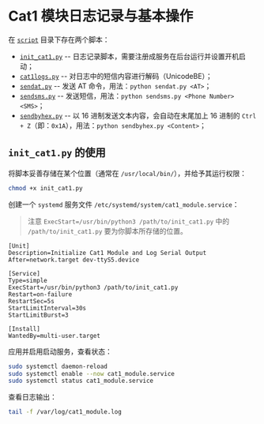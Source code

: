 # Cat1 模块日志记录与基本操作

在 [`script`](/script) 目录下存在两个脚本：

- [`init_cat1.py`](/script/init_cat1.py) -- 日志记录脚本，需要注册成服务在后台运行并设置开机启动；
- [`cat1logs.py`](/script/cat1logs.py) -- 对日志中的短信内容进行解码（UnicodeBE）；
- [`sendat.py`](/script/sendat.py) -- 发送 AT 命令，用法：`python sendat.py <AT>`；
- [`sendsms.py`](/script/sendat.py) -- 发送短信，用法：`python sendsms.py <Phone Number> <SMS>`；
- [`sendbyhex.py`](/script/sendat.py) -- 以 16 进制发送文本内容，会自动在末尾加上 16 进制的 `Ctrl + Z`（即：`0x1A`），用法：`python sendbyhex.py <Content>`；

## `init_cat1.py` 的使用

将脚本妥善存储在某个位置（通常在 `/usr/local/bin/`），并给予其运行权限：

```bash
chmod +x init_cat1.py
```

创建一个 `systemd` 服务文件 `/etc/systemd/system/cat1_module.service`：

> 注意 `ExecStart=/usr/bin/python3 /path/to/init_cat1.py` 中的 `/path/to/init_cat1.py` 要为你脚本所存储的位置。

```service
[Unit]
Description=Initialize Cat1 Module and Log Serial Output
After=network.target dev-ttyS5.device

[Service]
Type=simple
ExecStart=/usr/bin/python3 /path/to/init_cat1.py
Restart=on-failure
RestartSec=5s
StartLimitInterval=30s
StartLimitBurst=3

[Install]
WantedBy=multi-user.target
```

应用并启用启动服务，查看状态：

```bash
sudo systemctl daemon-reload
sudo systemctl enable --now cat1_module.service
sudo systemctl status cat1_module.service
```

查看日志输出：

```bash
tail -f /var/log/cat1_module.log
```